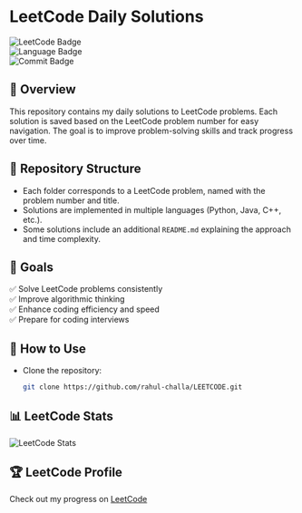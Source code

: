# LeetCode Daily Solutions  

![LeetCode Badge](https://img.shields.io/badge/LeetCode-Daily%20Practice-orange)  
![Language Badge](https://img.shields.io/badge/Language-Python%2FJava%2FC%2B%2B-blue)  
![Commit Badge](https://img.shields.io/github/last-commit/rahul-challa/LEETCODE)  

## 📌 Overview  

This repository contains my daily solutions to LeetCode problems. Each solution is saved based on the LeetCode problem number for easy navigation. The goal is to improve problem-solving skills and track progress over time.  

## 📂 Repository Structure  

- Each folder corresponds to a LeetCode problem, named with the problem number and title.  
- Solutions are implemented in multiple languages (Python, Java, C++, etc.).  
- Some solutions include an additional `README.md` explaining the approach and time complexity.  

## 🚀 Goals  

✅ Solve LeetCode problems consistently  
✅ Improve algorithmic thinking  
✅ Enhance coding efficiency and speed  
✅ Prepare for coding interviews  

## 📌 How to Use 

- Clone the repository:  
  ```bash
  git clone https://github.com/rahul-challa/LEETCODE.git

## 📊 LeetCode Stats  

![LeetCode Stats](https://leetcard.jacoblin.cool/Rahul_Challa?theme=dark&font=Montserrat)

## 🏆 LeetCode Profile  
Check out my progress on [LeetCode](https://leetcode.com/u/Rahul_Challa/)  

